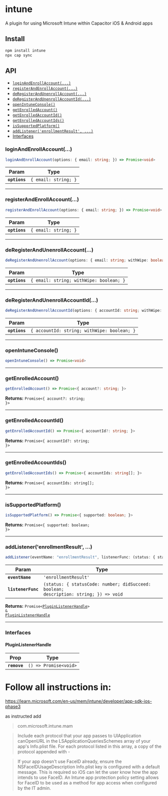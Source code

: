 # intune

A plugin for using Microsoft Intune within Capacitor iOS & Android apps

## Install

```bash
npm install intune
npx cap sync
```

## API

<docgen-index>

* [`loginAndEnrollAccount(...)`](#loginandenrollaccount)
* [`registerAndEnrollAccount(...)`](#registerandenrollaccount)
* [`deRegisterAndUnenrollAccount(...)`](#deregisterandunenrollaccount)
* [`deRegisterAndUnenrollAccountId(...)`](#deregisterandunenrollaccountid)
* [`openIntuneConsole()`](#openintuneconsole)
* [`getEnrolledAccount()`](#getenrolledaccount)
* [`getEnrolledAccountId()`](#getenrolledaccountid)
* [`getEnrolledAccountIds()`](#getenrolledaccountids)
* [`isSupportedPlatform()`](#issupportedplatform)
* [`addListener('enrollmentResult', ...)`](#addlistenerenrollmentresult)
* [Interfaces](#interfaces)

</docgen-index>

<docgen-api>
<!--Update the source file JSDoc comments and rerun docgen to update the docs below-->

### loginAndEnrollAccount(...)

```typescript
loginAndEnrollAccount(options: { email: string; }) => Promise<void>
```

| Param         | Type                            |
| ------------- | ------------------------------- |
| **`options`** | <code>{ email: string; }</code> |

--------------------


### registerAndEnrollAccount(...)

```typescript
registerAndEnrollAccount(options: { email: string; }) => Promise<void>
```

| Param         | Type                            |
| ------------- | ------------------------------- |
| **`options`** | <code>{ email: string; }</code> |

--------------------


### deRegisterAndUnenrollAccount(...)

```typescript
deRegisterAndUnenrollAccount(options: { email: string; withWipe: boolean; }) => Promise<void>
```

| Param         | Type                                               |
| ------------- | -------------------------------------------------- |
| **`options`** | <code>{ email: string; withWipe: boolean; }</code> |

--------------------


### deRegisterAndUnenrollAccountId(...)

```typescript
deRegisterAndUnenrollAccountId(options: { accountId: string; withWipe: boolean; }) => Promise<void>
```

| Param         | Type                                                   |
| ------------- | ------------------------------------------------------ |
| **`options`** | <code>{ accountId: string; withWipe: boolean; }</code> |

--------------------


### openIntuneConsole()

```typescript
openIntuneConsole() => Promise<void>
```

--------------------


### getEnrolledAccount()

```typescript
getEnrolledAccount() => Promise<{ account?: string; }>
```

**Returns:** <code>Promise&lt;{ account?: string; }&gt;</code>

--------------------


### getEnrolledAccountId()

```typescript
getEnrolledAccountId() => Promise<{ accountId?: string; }>
```

**Returns:** <code>Promise&lt;{ accountId?: string; }&gt;</code>

--------------------


### getEnrolledAccountIds()

```typescript
getEnrolledAccountIds() => Promise<{ accountIds: string[]; }>
```

**Returns:** <code>Promise&lt;{ accountIds: string[]; }&gt;</code>

--------------------


### isSupportedPlatform()

```typescript
isSupportedPlatform() => Promise<{ supported: boolean; }>
```

**Returns:** <code>Promise&lt;{ supported: boolean; }&gt;</code>

--------------------


### addListener('enrollmentResult', ...)

```typescript
addListener(eventName: "enrollmentResult", listenerFunc: (status: { statusCode: number; didSucceed: boolean; description: string; }) => void) => Promise<PluginListenerHandle> & PluginListenerHandle
```

| Param              | Type                                                                                                |
| ------------------ | --------------------------------------------------------------------------------------------------- |
| **`eventName`**    | <code>'enrollmentResult'</code>                                                                     |
| **`listenerFunc`** | <code>(status: { statusCode: number; didSucceed: boolean; description: string; }) =&gt; void</code> |

**Returns:** <code>Promise&lt;<a href="#pluginlistenerhandle">PluginListenerHandle</a>&gt; & <a href="#pluginlistenerhandle">PluginListenerHandle</a></code>

--------------------


### Interfaces


#### PluginListenerHandle

| Prop         | Type                                      |
| ------------ | ----------------------------------------- |
| **`remove`** | <code>() =&gt; Promise&lt;void&gt;</code> |

</docgen-api>


# Follow all instructions in:
https://learn.microsoft.com/en-us/mem/intune/developer/app-sdk-ios-phase3

as instructed add
> com.microsoft.intune.mam

> Include each protocol that your app passes to UIApplication canOpenURL in the LSApplicationQueriesSchemes array of your app's Info.plist file. For each protocol listed in this array, a copy of the protocol appended with -

> If your app doesn't use FaceID already, ensure the NSFaceIDUsageDescription Info.plist key is configured with a default message. This is required so iOS can let the user know how the app intends to use FaceID. An Intune app protection policy setting allows for FaceID to be used as a method for app access when configured by the IT admin.